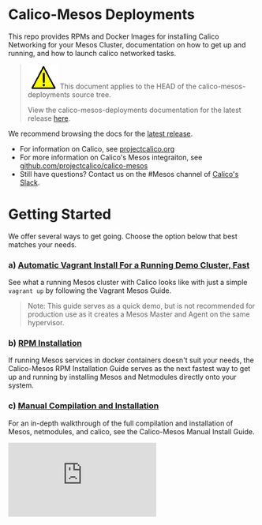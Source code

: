 # Calico-Mesos Deployments
This repo provides RPMs and Docker Images for installing Calico Networking for your Mesos Cluster, documentation on how to get up and running, and how to launch calico networked tasks.

<!--- master only -->
> ![warning](docs/images/warning.png) This document applies to the HEAD of the calico-mesos-deployments source tree.
>
> View the calico-mesos-deployments documentation for the latest release [here](https://github.com/projectcalico/calico-mesos-deployments/blob/0.26.0%2B1/README.md).
<!--- else
> You are viewing the calico-mesos-deployments documentation for release **release**.
<!--- end of master only -->

We recommend browsing the docs for the [latest release](https://github.com/projectcalico/calico-mesos-deployments/releases/latest).

- For information on Calico, see [projectcalico.org](http://projectcalico.org)
- For more information on Calico's Mesos integraiton, see [github.com/projectcalico/calico-mesos][calico-mesos]
- Still have questions? Contact us on the #Mesos channel of [Calico's Slack][calico-slack].

# Getting Started
We offer several ways to get going. Choose the option below that best matches your needs.

### a) [Automatic Vagrant Install For a Running Demo Cluster, Fast](docs/DockerizedVagrant.md)
See what a running Mesos cluster with Calico looks like with just a simple `vagrant up` by following the Vagrant Mesos Guide.
>Note: This guide serves as a quick demo, but is not recommended for production use as it creates a Mesos Master and Agent on the same hypervisor.

### b) [RPM Installation](docs/RpmInstallCalicoMesos.md)
If running Mesos services in docker containers doesn't suit your needs, the Calico-Mesos RPM Installation Guide serves as the next fastest way to get up and running by installing Mesos and Netmodules directly onto your system.

### c) [Manual Compilation and Installation](docs/ManualInstallCalicoMesos.md)
For an in-depth walkthrough of the full compilation and installation of Mesos, netmodules, and calico, see the Calico-Mesos Manual Install Guide.

[calico-mesos]: https://github.com/projectcalico/calico-mesos/
[calico-slack]: https://calicousers-slackin.herokuapp.com/
[![Analytics](https://calico-ga-beacon.appspot.com/UA-52125893-3/calico-containers/docs/mesos/README.md?pixel)](https://github.com/igrigorik/ga-beacon)
